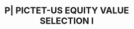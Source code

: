 ---
layout: asset
title: P| PICTET-US EQUITY VALUE SELECTION I                       
isin: LU0407233310
---